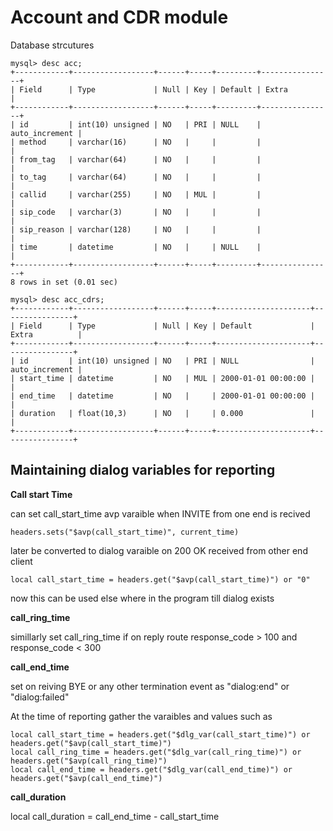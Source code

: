 # Account and CDR module 

Database strcutures 
```
mysql> desc acc;
+------------+------------------+------+-----+---------+----------------+
| Field      | Type             | Null | Key | Default | Extra          |
+------------+------------------+------+-----+---------+----------------+
| id         | int(10) unsigned | NO   | PRI | NULL    | auto_increment |
| method     | varchar(16)      | NO   |     |         |                |
| from_tag   | varchar(64)      | NO   |     |         |                |
| to_tag     | varchar(64)      | NO   |     |         |                |
| callid     | varchar(255)     | NO   | MUL |         |                |
| sip_code   | varchar(3)       | NO   |     |         |                |
| sip_reason | varchar(128)     | NO   |     |         |                |
| time       | datetime         | NO   |     | NULL    |                |
+------------+------------------+------+-----+---------+----------------+
8 rows in set (0.01 sec)
```
```
mysql> desc acc_cdrs;
+------------+------------------+------+-----+---------------------+----------------+
| Field      | Type             | Null | Key | Default             | Extra          |
+------------+------------------+------+-----+---------------------+----------------+
| id         | int(10) unsigned | NO   | PRI | NULL                | auto_increment |
| start_time | datetime         | NO   | MUL | 2000-01-01 00:00:00 |                |
| end_time   | datetime         | NO   |     | 2000-01-01 00:00:00 |                |
| duration   | float(10,3)      | NO   |     | 0.000               |                |
+------------+------------------+------+-----+---------------------+----------------+
```

## Maintaining dialog variables for reporting 

**Call start Time**

can set call_start_time avp varaible when INVITE from one end is recived 
```
headers.sets("$avp(call_start_time)", current_time)
```
later be converted to dialog varaible on 200 OK received from other end client 
```
local call_start_time = headers.get("$avp(call_start_time)") or "0"
```
now this can be used else where in the program till dialog exists 

**call_ring_time**

simillarly set call_ring_time if on reply route response_code > 100 and response_code < 300

**call_end_time**

set on reiving BYE or any other termination event as "dialog:end" or "dialog:failed"

At the time of reporting gather the varaibles and values such as 
```
local call_start_time = headers.get("$dlg_var(call_start_time)") or headers.get("$avp(call_start_time)") 
local call_ring_time = headers.get("$dlg_var(call_ring_time)") or headers.get("$avp(call_ring_time)") 
local call_end_time = headers.get("$dlg_var(call_end_time)") or headers.get("$avp(call_end_time)") 
```

**call_duration**

local call_duration = call_end_time - call_start_time 